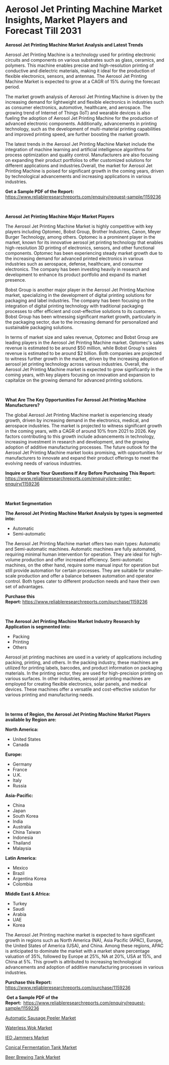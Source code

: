 <p><h1>Aerosol Jet Printing Machine Market Insights, Market Players and Forecast Till 2031</h1></p><p><strong>Aerosol Jet Printing Machine Market Analysis and Latest Trends</strong></p>
<p><p>Aerosol Jet Printing Machine is a technology used for printing electronic circuits and components on various substrates such as glass, ceramics, and polymers. This machine enables precise and high-resolution printing of conductive and dielectric materials, making it ideal for the production of flexible electronics, sensors, and antennas. The Aerosol Jet Printing Machine Market is expected to grow at a CAGR of 15% during the forecast period.</p><p>The market growth analysis of Aerosol Jet Printing Machine is driven by the increasing demand for lightweight and flexible electronics in industries such as consumer electronics, automotive, healthcare, and aerospace. The growing trend of Internet of Things (IoT) and wearable devices is also fueling the adoption of Aerosol Jet Printing Machine for the production of advanced electronic components. Additionally, advancements in printing technology, such as the development of multi-material printing capabilities and improved printing speed, are further boosting the market growth.</p><p>The latest trends in the Aerosol Jet Printing Machine Market include the integration of machine learning and artificial intelligence algorithms for process optimization and quality control. Manufacturers are also focusing on expanding their product portfolios to offer customized solutions for different applications and industries.Overall, the market for Aerosol Jet Printing Machine is poised for significant growth in the coming years, driven by technological advancements and increasing applications in various industries.</p></p>
<p><strong>Get a Sample PDF of the Report:&nbsp;</strong> <a href="https://www.reliableresearchreports.com/enquiry/request-sample/1159236">https://www.reliableresearchreports.com/enquiry/request-sample/1159236</a></p>
<p>&nbsp;</p>
<p><strong>Aerosol Jet Printing Machine Major Market Players</strong></p>
<p><p>The Aerosol Jet Printing Machine Market is highly competitive with key players including Optomec, Bobst Group, Brother Industries, Canon, Meyer Burger Technology, among others. Optomec is a prominent player in the market, known for its innovative aerosol jet printing technology that enables high-resolution 3D printing of electronics, sensors, and other functional components. Optomec has been experiencing steady market growth due to the increasing demand for advanced printed electronics in various industries such as aerospace, defense, healthcare, and consumer electronics. The company has been investing heavily in research and development to enhance its product portfolio and expand its market presence.</p><p>Bobst Group is another major player in the Aerosol Jet Printing Machine market, specializing in the development of digital printing solutions for packaging and label industries. The company has been focusing on the integration of digital printing technology with traditional packaging processes to offer efficient and cost-effective solutions to its customers. Bobst Group has been witnessing significant market growth, particularly in the packaging sector, due to the increasing demand for personalized and sustainable packaging solutions.</p><p>In terms of market size and sales revenue, Optomec and Bobst Group are leading players in the Aerosol Jet Printing Machine market. Optomec's sales revenue is estimated to be around $50 million, while Bobst Group's sales revenue is estimated to be around $2 billion. Both companies are projected to witness further growth in the market, driven by the increasing adoption of aerosol jet printing technology across various industries. Overall, the Aerosol Jet Printing Machine market is expected to grow significantly in the coming years, with key players focusing on innovation and expansion to capitalize on the growing demand for advanced printing solutions.</p></p>
<p>&nbsp;</p>
<p><strong>What Are The Key Opportunities For Aerosol Jet Printing Machine Manufacturers?</strong></p>
<p><p>The global Aerosol Jet Printing Machine market is experiencing steady growth, driven by increasing demand in the electronics, medical, and aerospace industries. The market is projected to witness significant growth in the coming years, with a CAGR of around 10% from 2021 to 2026. Key factors contributing to this growth include advancements in technology, increasing investment in research and development, and the growing adoption of additive manufacturing processes. The future outlook for the Aerosol Jet Printing Machine market looks promising, with opportunities for manufacturers to innovate and expand their product offerings to meet the evolving needs of various industries.</p></p>
<p><strong>Inquire or Share Your Questions If Any Before Purchasing This Report:</strong> <a href="https://www.reliableresearchreports.com/enquiry/pre-order-enquiry/1159236">https://www.reliableresearchreports.com/enquiry/pre-order-enquiry/1159236</a></p>
<p>&nbsp;</p>
<p><strong>Market Segmentation</strong></p>
<p><strong>The Aerosol Jet Printing Machine Market Analysis by types is segmented into:</strong></p>
<p><ul><li>Automatic</li><li>Semi-automatic</li></ul></p>
<p><p>The Aerosol Jet Printing Machine market offers two main types: Automatic and Semi-automatic machines. Automatic machines are fully automated, requiring minimal human intervention for operation. They are ideal for high-volume production and offer increased efficiency. Semi-automatic machines, on the other hand, require some manual input for operation but still provide automation for certain processes. They are suitable for smaller-scale production and offer a balance between automation and operator control. Both types cater to different production needs and have their own set of advantages.</p></p>
<p><strong>Purchase this Report:&nbsp;</strong><a href="https://www.reliableresearchreports.com/purchase/1159236">https://www.reliableresearchreports.com/purchase/1159236</a></p>
<p>&nbsp;</p>
<p><strong>The Aerosol Jet Printing Machine Market Industry Research by Application is segmented into:</strong></p>
<p><ul><li>Packing</li><li>Printing</li><li>Others</li></ul></p>
<p><p>Aerosol jet printing machines are used in a variety of applications including packing, printing, and others. In the packing industry, these machines are utilized for printing labels, barcodes, and product information on packaging materials. In the printing sector, they are used for high-precision printing on various surfaces. In other industries, aerosol jet printing machines are employed for creating flexible electronics, solar panels, and medical devices. These machines offer a versatile and cost-effective solution for various printing and manufacturing needs.</p></p>
<p>&nbsp;</p>
<p><strong>In terms of Region, the Aerosol Jet Printing Machine Market Players available by Region are:</strong></p>
<p>
    <p> <strong> North America: </strong>
        <ul>
            <li>United States</li>
            <li>Canada</li>
        </ul>
        </p> 
    <p> <strong> Europe: </strong>
        <ul>
            <li>Germany</li>
            <li>France</li>
            <li>U.K.</li>
            <li>Italy</li>
            <li>Russia</li>
        </ul>
        </p> 
    <p> <strong> Asia-Pacific: </strong>
        <ul>
            <li>China</li>
            <li>Japan</li>
            <li>South Korea</li>
            <li>India</li>
            <li>Australia</li>
            <li>China Taiwan</li>
            <li>Indonesia</li>
            <li>Thailand</li>
            <li>Malaysia</li>
        </ul>
        </p> 
    <p> <strong> Latin America: </strong>
        <ul>
            <li>Mexico</li>
            <li>Brazil</li>
            <li>Argentina Korea</li>
            <li>Colombia</li>
        </ul>
        </p> 
    <p> <strong> Middle East & Africa: </strong>
        <ul>
            <li>Turkey</li>
            <li>Saudi</li>
            <li>Arabia</li>
            <li>UAE</li>
            <li>Korea</li>
        </ul>
    </p>
    </p>
<p><p>The Aerosol Jet Printing machine market is expected to have significant growth in regions such as North America (NA), Asia Pacific (APAC), Europe, the United States of America (USA), and China. Among these regions, APAC is anticipated to dominate the market with a market share percentage valuation of 35%, followed by Europe at 25%, NA at 20%, USA at 15%, and China at 5%. This growth is attributed to increasing technological advancements and adoption of additive manufacturing processes in various industries.</p></p>
<p><strong>Purchase this Report: </strong><a href="https://www.reliableresearchreports.com/purchase/1159236">https://www.reliableresearchreports.com/purchase/1159236</a></p>
<p>&nbsp;<strong>Get a Sample PDF of the Report:&nbsp;&nbsp;</strong><a href="https://www.reliableresearchreports.com/enquiry/request-sample/1159236">https://www.reliableresearchreports.com/enquiry/request-sample/1159236</a></p>
<p><strong></strong></p>
<p><p><a href="https://medium.com/@carolclarkson766/automatic-sausage-peeler-nbsp-market-focuses-on-market-share-size-and-projected-forecast-till-2031-b80a3aedd622">Automatic Sausage Peeler Market</a></p><p><a href="https://medium.com/@williambatz35/waterless-wok-market-analysis-and-sze-forecasted-for-period-from-2024-to-2031-cf4c295ee4c3">Waterless Wok Market</a></p><p><a href="https://medium.com/@williambatz35/ied-jammers-market-furnishes-information-on-market-share-market-trends-and-market-growth-53d4486a36a6">IED Jammers Market</a></p><p><a href="https://medium.com/@jhonwin654/conical-fermentation-tank-market-outlook-industry-overview-and-forecast-2024-to-2031-da632cd90143">Conical Fermentation Tank Market</a></p><p><a href="https://medium.com/@jhonwin654/beer-brewing-tank-market-exploring-market-share-market-trends-and-future-growth-7cbaaa16e4f3">Beer Brewing Tank Market</a></p></p>
